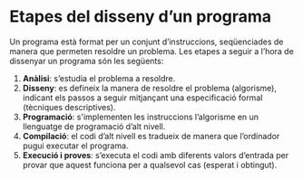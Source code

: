 # Etapes del disseny d’un programa

Un programa està format per un conjunt d’instruccions, seqüenciades de manera que permeten resoldre un problema. Les etapes a seguir a l’hora de dissenyar un programa són les següents: 

1. **Anàlisi**: s’estudia el problema a resoldre.
2. **Disseny**: es defineix la manera de resoldre el problema (algorisme), indicant els passos a seguir mitjançant una especificació formal (tècniques descriptives).
3. **Programació**: s'implementen les instruccions l’algorisme en un llenguatge de programació d’alt nivell.
4. **Compilació**: el codi d’alt nivell es tradueix de manera que l’ordinador pugui executar el programa.
5. **Execució i proves**: s’executa el codi amb diferents valors d’entrada per provar que aquest funciona per a qualsevol cas (esperat i obtingut). 